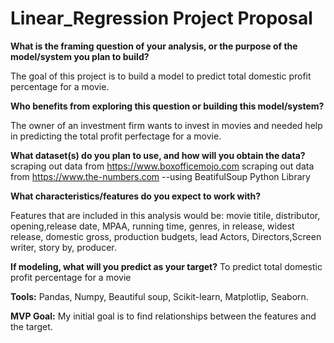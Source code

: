 # Linear_Regression Project Proposal

**What is the framing question of your analysis, or the purpose of the model/system you plan to build?**

 The goal of this project is to build a model to predict total domestic profit percentage for a movie.

**Who benefits from exploring this question or building this model/system?**

The owner of an investment firm wants to invest in movies and needed help in predicting the total profit perfectage for a movie. 

**What dataset(s) do you plan to use, and how will you obtain the data?**
scraping out data from https://www.boxofficemojo.com
scraping out data from  https://www.the-numbers.com
--using BeatifulSoup Python Library

**What characteristics/features do you expect to work with?**

Features that are included in this analysis would be:
movie titile, distributor, opening,release date, MPAA, running time, genres, in release, widest release, domestic gross, production budgets, lead Actors, Directors,Screen writer, story by, producer.

**If modeling, what will you predict as your target?**
To predict total domestic profit percentage for a movie

**Tools:**
Pandas, Numpy, Beautiful soup, Scikit-learn, Matplotlip, Seaborn.

**MVP Goal:**
My initial goal is to find relationships between the features and the target.
